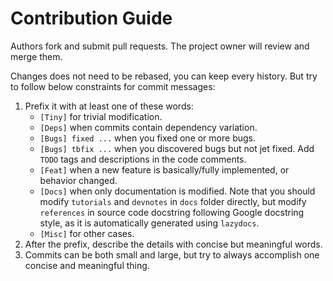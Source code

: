 # Contribution Guide

Authors fork and submit pull requests. The project owner will review and merge them.

Changes does not need to be rebased, you can keep every history. But try to follow below constraints for commit messages:

1. Prefix it with at least one of these words:
    - `[Tiny]` for trivial modification.
    - `[Deps]` when commits contain dependency variation.
    - `[Bugs] fixed ...` when you fixed one or more bugs.
    - `[Bugs] tbfix ...` when you discovered bugs but not jet fixed. Add `TODO` tags and descriptions in the code comments.
    - `[Feat]` when a new feature is basically/fully implemented, or behavior changed.
    - `[Docs]` when only documentation is modified. Note that you should modify `tutorials` and `devnotes` in `docs` folder directly, but modify `references` in source code docstring following Google docstring style, as it is automatically generated using `lazydocs`.
    - `[Misc]` for other cases.
2. After the prefix, describe the details with concise but meaningful words.
3. Commits can be both small and large, but try to always accomplish one concise and meaningful thing.
